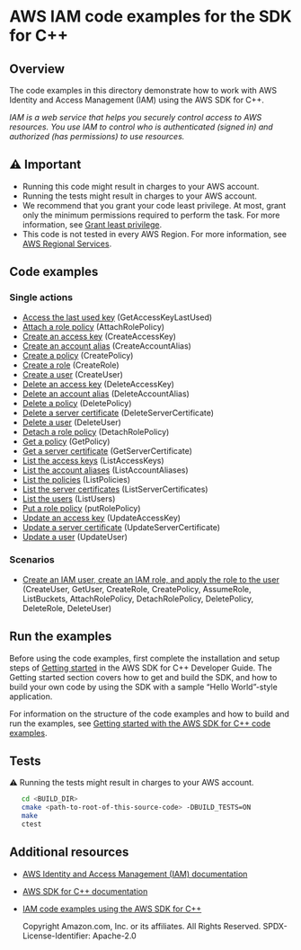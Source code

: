 #  AWS IAM code examples for the SDK for C++

## Overview

The code examples in this directory demonstrate how to work with AWS Identity and Access Management (IAM) using the AWS SDK for C++.

*IAM is a web service that helps you securely control access to AWS resources. You use IAM to control who is authenticated (signed in) and authorized (has permissions) to use resources.*

## ⚠️ Important

* Running this code might result in charges to your AWS account. 
* Running the tests might result in charges to your AWS account.
* We recommend that you grant your code least privilege. At most, grant only the minimum permissions required to perform the task. For more information, see [Grant least privilege](https://docs.aws.amazon.com/IAM/latest/UserGuide/best-practices.html#grant-least-privilege). 
* This code is not tested in every AWS Region. For more information, see [AWS Regional Services](https://aws.amazon.com/about-aws/global-infrastructure/regional-product-services).

## Code examples

### Single actions

- [Access the last used key](./access_key_last_used.cpp) (GetAccessKeyLastUsed)
- [Attach a role policy](./attach_role_policy.cpp) (AttachRolePolicy)
- [Create an access key](./create_access_key.cpp) (CreateAccessKey)
- [Create an account alias](./create_account_alias.cpp) (CreateAccountAlias)
- [Create a policy](./create_policy.cpp) (CreatePolicy)
- [Create a role](./create_role.cpp) (CreateRole)
- [Create a user](./create_user.cpp) (CreateUser)
- [Delete an access key](./delete_access_key.cpp) (DeleteAccessKey)
- [Delete an account alias](./delete_account_alias.cpp) (DeleteAccountAlias)
- [Delete a policy](./delete_policy.cpp) (DeletePolicy)
- [Delete a server certificate](./delete_server_certificate.cpp) (DeleteServerCertificate)
- [Delete a user](./delete_user.cpp) (DeleteUser)
- [Detach a role policy](./detach_role_policy.cpp) (DetachRolePolicy)
- [Get a policy](./get_policy.cpp) (GetPolicy)
- [Get a server certificate](./get_server_certificate.cpp) (GetServerCertificate)
- [List the access keys](./list_access_keys.cpp) (ListAccessKeys)
- [List the account aliases](./list_account_aliases.cpp) (ListAccountAliases)
- [List the policies](./list_policies.cpp) (ListPolicies)
- [List the server certificates](./list_server_certificates.cpp) (ListServerCertificates)
- [List the users](./list_users.cpp) (ListUsers)
- [Put a role policy](./put_role_policy.cpp) (putRolePolicy)
- [Update an access key](./update_access_key.cpp) (UpdateAccessKey)
- [Update a server certificate](./update_server_certificate.cpp) (UpdateServerCertificate)
- [Update a user](./update_user.cpp) (UpdateUser)

### Scenarios

- [Create an IAM user, create an IAM role, and apply the role to the user](./iam_create_user_assume_role_scenario.cpp) (CreateUser, GetUser, CreateRole, CreatePolicy, AssumeRole, ListBuckets, AttachRolePolicy, DetachRolePolicy, DeletePolicy, DeleteRole, DeleteUser)

## Run the examples

Before using the code examples, first complete the installation and setup steps of [Getting started](https://docs.aws.amazon.com/sdk-for-cpp/v1/developer-guide/getting-started.html) in the AWS SDK for C++ Developer Guide.
The Getting started section covers how to get and build the SDK, and how to build your own code by using the SDK with a sample “Hello World”-style application. 

For information on the structure of the code examples and how to build and run the examples, see [Getting started with the AWS SDK for C++ code examples](https://docs.aws.amazon.com/sdk-for-cpp/v1/developer-guide/getting-started-code-examples.html).

## Tests

⚠️ Running the tests might result in charges to your AWS account.

```sh
   cd <BUILD_DIR>
   cmake <path-to-root-of-this-source-code> -DBUILD_TESTS=ON
   make
   ctest 
```

## Additional resources

- [AWS Identity and Access Management (IAM) documentation](https://aws.amazon.com/iam/index.html)
- [AWS SDK for C++ documentation](https://docs.aws.amazon.com/sdk-for-cpp/index.html) 
- [IAM code examples using the AWS SDK for C++](https://docs.aws.amazon.com/sdk-for-cpp/v1/developer-guide/examples-iam.html)


  Copyright Amazon.com, Inc. or its affiliates. All Rights Reserved. SPDX-License-Identifier: Apache-2.0
